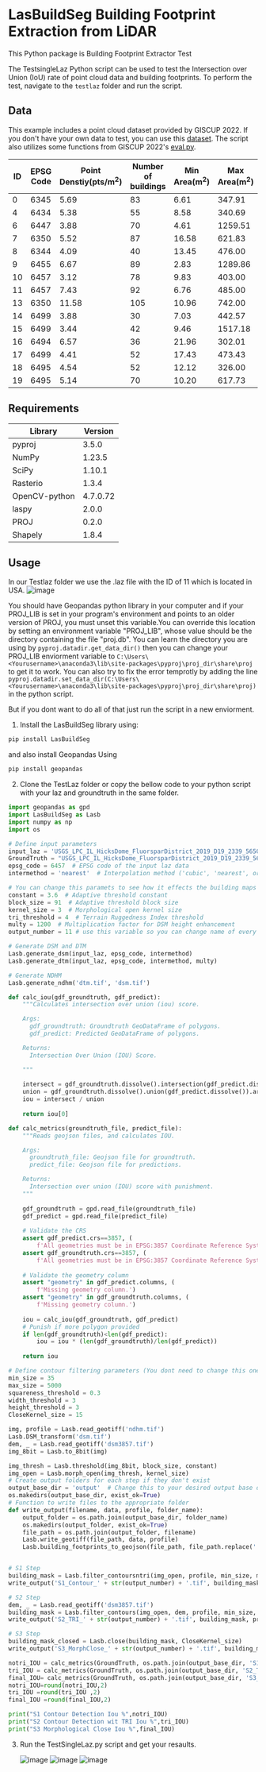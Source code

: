 # LasBuildSeg Building Footprint Extraction from LiDAR

This Python package is Building Footprint Extractor Test

The TestsingleLaz Python script can be used to test the Intersection over Union (IoU) rate of point cloud data and building footprints. To perform the test, navigate to the `testlaz` folder and run the script.


## Data
This example includes a point cloud dataset provided by GISCUP 2022. If you don't have your own data to test, you can use this [dataset](https://sigspatial2022.sigspatial.org/giscup/download.html). The script also utilizes some functions from GISCUP 2022's [eval.py](https://sigspatial2022.sigspatial.org/giscup/submit.html).


| ID| EPSG Code | Point Denstiy(pts/m$`^2`$) | Number of buildings | Min Area(m$`^2`$) | Max Area(m$`^2`$) |
|---------|---------|---------|---------|---------|---------|
| 0 | 6345| 5.69| 83| 6.61| 347.91 |
| 4 | 6434| 5.38 | 55 | 8.58 | 340.69|
| 6 | 6447| 3.88| 70| 4.61| 1259.51 |
| 7  | 6350| 5.52 |87 | 16.58 | 621.83|
| 8| 6344 | 4.09| 40|13.45 | 476.00 |
| 9 | 6455 | 6.67 | 89 | 2.83 | 1289.86 |
| 10| 6457 | 3.12 |78| 9.83| 403.00 |
| 11 | 6457 | 7.43 | 92 | 6.76 | 485.00 |
| 13| 6350 | 11.58| 105| 10.96 | 742.00 |
| 14| 6499| 3.88 | 30 | 7.03 | 442.57 |
| 15 | 6499 | 3.44 | 42| 9.46 | 1517.18 |
| 16 |6494| 6.57| 36 | 21.96| 302.01 |
| 17 | 6499| 4.41 | 52 | 17.43 | 473.43 |
| 18| 6495 | 4.54| 52| 12.12| 326.00 |
| 19 | 6495| 5.14 | 70 | 10.20 | 617.73 | 

## Requirements

| Library  | Version |
| ------------- | ------------- | 
| pyproj  | 3.5.0  | 
| NumPy  | 1.23.5  |
| SciPy  | 1.10.1 | 
| Rasterio  | 1.3.4  |
| OpenCV-python  | 4.7.0.72  | 
| laspy  | 2.0.0  |
| PROJ  | 0.2.0 | 
| Shapely  | 1.8.4 |

## Usage

In our Testlaz folder we use the .laz file with the ID of 11 which is located in USA.
![image](https://github.com/MertcanErdem/LasBuildSeg/assets/92017528/cd70bd3c-f140-4940-b2cf-b443b75405ca)



You should have Geopandas python library in your computer and  if your PROJ_LIB is set in your program's environment and points to an older version of PROJ, you must unset this variable.You can override this location by setting an environment variable "PROJ_LIB", whose value should be the directory containing the file "proj.db". You can learn the directory you are using by ``pyproj.datadir.get_data_dir()`` then you can change your PROJ_LIB enviorment variable to `C:\Users\<Yourusername>\anaconda3\lib\site-packages\pyproj\proj_dir\share\proj` to get it to work. You can also try to fix the error temprotly by adding the line ``pyproj.datadir.set_data_dir(C:\Users\<Yourusername>\anaconda3\lib\site-packages\pyproj\proj_dir\share\proj)`` in the python script.

But if you dont want to do all of that just run the script in a new enviorment.

1. Install the LasBuildSeg library using:
```bash
pip install LasBuildSeg
```
and also install Geopandas Using
```bash
pip install geopandas
```

2. Clone the TestLaz folder or copy the bellow code to your python script with your laz and groundtruth in the same folder.
```python
import geopandas as gpd
import LasBuildSeg as Lasb
import numpy as np
import os

# Define input parameters
input_laz = 'USGS_LPC_IL_HicksDome_FluorsparDistrict_2019_D19_2339_5650.laz'  # Path to the input laz/las data file
GroundTruth = "USGS_LPC_IL_HicksDome_FluorsparDistrict_2019_D19_2339_5650_gt_buildings.geojson"  # Path to Your Ground Truth
epsg_code = 6457  # EPSG code of the input laz data
intermethod = 'nearest'  # Interpolation method ('cubic', 'nearest', or 'linear')

# You can change this paramets to see how it effects the building maps
constant = 3.6  # Adaptive threshold constant
block_size = 91  # Adaptive threshold block size
kernel_size = 3  # Morphological open kernel size
tri_threshold = 4  # Terrain Ruggedness Index threshold
multy = 1200  # Multiplication factor for DSM height enhancement
output_number = 11 # use this variable so you can change name of every output you get automaticly

# Generate DSM and DTM
Lasb.generate_dsm(input_laz, epsg_code, intermethod)
Lasb.generate_dtm(input_laz, epsg_code, intermethod, multy)

# Generate NDHM
Lasb.generate_ndhm('dtm.tif', 'dsm.tif')

def calc_iou(gdf_groundtruth, gdf_predict):
    """Calculates intersection over union (iou) score.

    Args:
      gdf_groundtruth: Groundtruth GeoDataFrame of polygons.
      gdf_predict: Predicted GeoDataFrame of polygons.

    Returns:
      Intersection Over Union (IOU) Score.

    """
    
    intersect = gdf_groundtruth.dissolve().intersection(gdf_predict.dissolve()).area
    union = gdf_groundtruth.dissolve().union(gdf_predict.dissolve()).area
    iou = intersect / union
    
    return iou[0]

def calc_metrics(groundtruth_file, predict_file):
    """Reads geojson files, and calculates IOU.

    Args:
      groundtruth_file: Geojson file for groundtruth.
      predict_file: Geojson file for predictions.

    Returns:
      Intersection over union (IOU) score with punishment.
    """
    
    gdf_groundtruth = gpd.read_file(groundtruth_file)
    gdf_predict = gpd.read_file(predict_file)
    
    # Validate the CRS
    assert gdf_predict.crs==3857, (
        f'All geometries must be in EPSG:3857 Coordinate Reference System.')
    assert gdf_groundtruth.crs==3857, (
        f'All geometries must be in EPSG:3857 Coordinate Reference System.')
    
    # Validate the geometry column
    assert "geometry" in gdf_predict.columns, (
        f'Missing geometry column.')
    assert "geometry" in gdf_groundtruth.columns, (
        f'Missing geometry column.')
    
    iou = calc_iou(gdf_groundtruth, gdf_predict)
    # Punish if more polygon provided 
    if len(gdf_groundtruth)<len(gdf_predict):
        iou = iou * (len(gdf_groundtruth)/len(gdf_predict))
    
    return iou

# Define contour filtering parameters (You dont need to change this ones)
min_size = 35
max_size = 5000
squareness_threshold = 0.3
width_threshold = 3
height_threshold = 3
CloseKernel_size = 15

img, profile = Lasb.read_geotiff('ndhm.tif')
Lasb.DSM_transform('dsm.tif')
dem, _ = Lasb.read_geotiff('dsm3857.tif')
img_8bit = Lasb.to_8bit(img)

img_thresh = Lasb.threshold(img_8bit, block_size, constant)
img_open = Lasb.morph_open(img_thresh, kernel_size)
# Create output folders for each step if they don't exist
output_base_dir = 'output'  # Change this to your desired output base directory
os.makedirs(output_base_dir, exist_ok=True)
# Function to write files to the appropriate folder
def write_output(filename, data, profile, folder_name):
    output_folder = os.path.join(output_base_dir, folder_name)
    os.makedirs(output_folder, exist_ok=True)
    file_path = os.path.join(output_folder, filename)
    Lasb.write_geotiff(file_path, data, profile)
    Lasb.building_footprints_to_geojson(file_path, file_path.replace('.tif', '.geojson'))


# S1 Step
building_mask = Lasb.filter_contoursntri(img_open, profile, min_size, max_size, squareness_threshold, width_threshold, height_threshold)
write_output('S1_Contour_' + str(output_number) + '.tif', building_mask, profile, 'S1_Contour')

# S2 Step
dem, _ = Lasb.read_geotiff('dsm3857.tif')
building_mask = Lasb.filter_contours(img_open, dem, profile, min_size, max_size, squareness_threshold, width_threshold, height_threshold, tri_threshold)
write_output('S2_TRI_' + str(output_number) + '.tif', building_mask, profile, 'S2_TRI')

# S3 Step
building_mask_closed = Lasb.close(building_mask, CloseKernel_size)
write_output('S3_MorphClose_' + str(output_number) + '.tif', building_mask_closed, profile, 'S3_MorphClose')

notri_IOU = calc_metrics(GroundTruth, os.path.join(output_base_dir, 'S1_Contour', 'S1_Contour_' + str(output_number) + '.geojson'))
tri_IOU = calc_metrics(GroundTruth, os.path.join(output_base_dir, 'S2_TRI', 'S2_TRI_' + str(output_number) + '.geojson'))
final_IOU= calc_metrics(GroundTruth, os.path.join(output_base_dir, 'S3_MorphClose', 'S3_MorphClose_' + str(output_number) + '.geojson'))
notri_IOU=round(notri_IOU,2)
tri_IOU =round(tri_IOU ,2)
final_IOU =round(final_IOU,2)

print("S1 Contour Detection Iou %",notri_IOU)
print("S2 Contour Detection wit TRI Iou %",tri_IOU)
print("S3 Morphological Close Iou %",final_IOU)
``` 

3. Run the TestSingleLaz.py script and get your resaults.
   
   ![image](https://github.com/MertcanErdem/LasBuildSeg/assets/92017528/4f73c48f-d77a-48f7-9b61-f5f69692d067)
   ![image](https://github.com/MertcanErdem/LasBuildSeg/assets/92017528/41c96aa0-32bb-4ddb-a535-8489747e8767)
   ![image](https://github.com/MertcanErdem/LasBuildSeg/assets/92017528/800c3f61-0f6b-43b3-9bde-fc5113dc844f)




